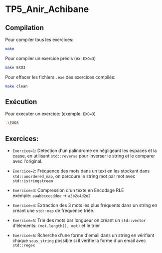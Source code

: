 # TP5_Anir_Achibane


## Compilation

Pour compiler tous les exercices:
```sh
make
```
Pour compiler un exercice précis (ex: `EXO=3`)
```sh
make EXO3
```
Pour effacer les fichiers `.exe` des exercices compilés:
```sh
make clean
```
## Exécution

Pour executer un exercice: (exemple: `EXO=3`)

```sh
.\EXO3
```

## Exercices:

* `Exercice=1`: Détection d'un palindrome en négligeant les espaces et la casse, en utilisant `std::reverse` pour inverser le string et le comparer avec l'original.
  
* `Exercice=2`: Fréquence des mots dans un text en les stockant dans `std::unordered_map`, on parcoure le string mot par mot avec `std::istringstream`
  
* `Exercice=3`: Compression d'un texte en Encodage RLE <br> exemple: `aaabbccccddee` ->  `a3b2c4d2e2`
  
* `Exercice=4`: Extraction des 3 mots les plus fréquents dans un string en créant une `std::map` de fréquence triée.
  
* `Exercice=5`: Trie des mots par longueur on créant un `std::vector` d'élements: `(mot.length(), mot)` et le trier
  
* `Exercice=6`: Rcherche d'une forme d'email dans un string en vérifiant chaque `sous_string` possible si il vérifie la forme d'un email avec `std::regex`
